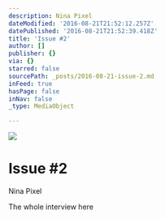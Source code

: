 ```yaml
---
description: Nina Pixel
dateModified: '2016-08-21T21:52:12.257Z'
datePublished: '2016-08-21T21:52:39.418Z'
title: 'Issue #2'
author: []
publisher: {}
via: {}
starred: false
sourcePath: _posts/2016-08-21-issue-2.md
inFeed: true
hasPage: false
inNav: false
_type: MediaObject

---
```

![](https://the-grid-user-content.s3-us-west-2.amazonaws.com/6fb1a8ac-3ba9-453f-8154-508434c06ec7.jpg)

# Issue \#2

Nina Pixel

The whole interview here